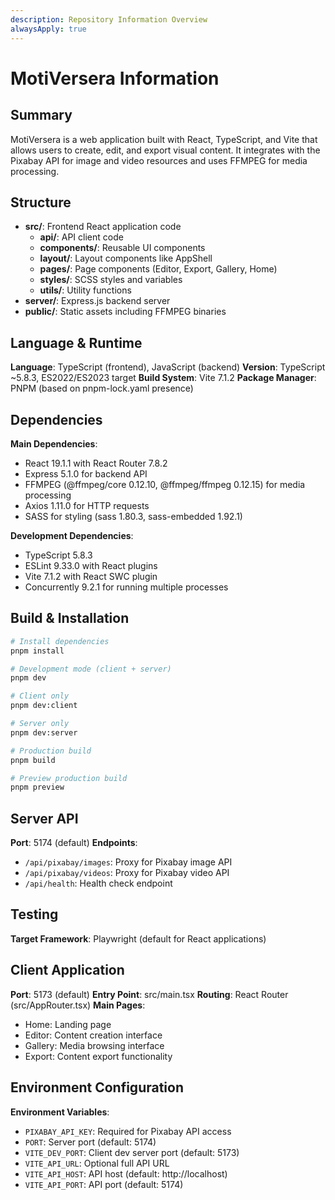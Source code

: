 ```yaml
---
description: Repository Information Overview
alwaysApply: true
---
```


# MotiVersera Information

## Summary
MotiVersera is a web application built with React, TypeScript, and Vite that allows users to create, edit, and export visual content. It integrates with the Pixabay API for image and video resources and uses FFMPEG for media processing.

## Structure
- **src/**: Frontend React application code
  - **api/**: API client code
  - **components/**: Reusable UI components
  - **layout/**: Layout components like AppShell
  - **pages/**: Page components (Editor, Export, Gallery, Home)
  - **styles/**: SCSS styles and variables
  - **utils/**: Utility functions
- **server/**: Express.js backend server
- **public/**: Static assets including FFMPEG binaries

## Language & Runtime
**Language**: TypeScript (frontend), JavaScript (backend)
**Version**: TypeScript ~5.8.3, ES2022/ES2023 target
**Build System**: Vite 7.1.2
**Package Manager**: PNPM (based on pnpm-lock.yaml presence)

## Dependencies
**Main Dependencies**:
- React 19.1.1 with React Router 7.8.2
- Express 5.1.0 for backend API
- FFMPEG (@ffmpeg/core 0.12.10, @ffmpeg/ffmpeg 0.12.15) for media processing
- Axios 1.11.0 for HTTP requests
- SASS for styling (sass 1.80.3, sass-embedded 1.92.1)

**Development Dependencies**:
- TypeScript 5.8.3
- ESLint 9.33.0 with React plugins
- Vite 7.1.2 with React SWC plugin
- Concurrently 9.2.1 for running multiple processes

## Build & Installation
```bash
# Install dependencies
pnpm install

# Development mode (client + server)
pnpm dev

# Client only
pnpm dev:client

# Server only
pnpm dev:server

# Production build
pnpm build

# Preview production build
pnpm preview
```

## Server API
**Port**: 5174 (default)
**Endpoints**:
- `/api/pixabay/images`: Proxy for Pixabay image API
- `/api/pixabay/videos`: Proxy for Pixabay video API
- `/api/health`: Health check endpoint

## Testing
**Target Framework**: Playwright (default for React applications)

## Client Application
**Port**: 5173 (default)
**Entry Point**: src/main.tsx
**Routing**: React Router (src/AppRouter.tsx)
**Main Pages**:
- Home: Landing page
- Editor: Content creation interface
- Gallery: Media browsing interface
- Export: Content export functionality

## Environment Configuration
**Environment Variables**:
- `PIXABAY_API_KEY`: Required for Pixabay API access
- `PORT`: Server port (default: 5174)
- `VITE_DEV_PORT`: Client dev server port (default: 5173)
- `VITE_API_URL`: Optional full API URL
- `VITE_API_HOST`: API host (default: http://localhost)
- `VITE_API_PORT`: API port (default: 5174)